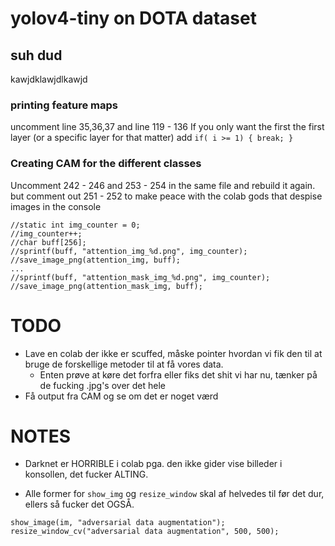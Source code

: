 # yolov4-tiny on DOTA dataset
## suh dud
kawjdklawjdlkawjd


### printing feature maps
uncomment line 35,36,37 and line 119 - 136
If you only want the first the first layer (or a specific layer for that matter) add `if( i >= 1) { break; }`

### Creating CAM for the different classes
Uncomment 242 - 246 and 253 - 254 in the same file and rebuild it again. but comment out 251 - 252 to make peace with the colab gods that despise images in the console
```
//static int img_counter = 0;
//img_counter++;
//char buff[256];
//sprintf(buff, "attention_img_%d.png", img_counter);
//save_image_png(attention_img, buff);
...
//sprintf(buff, "attention_mask_img_%d.png", img_counter);
//save_image_png(attention_mask_img, buff);
```
    
# TODO
- Lave en colab der ikke er scuffed, måske pointer hvordan vi fik den til at bruge de forskellige metoder til at få vores data.
  - Enten prøve at køre det forfra eller fiks det shit vi har nu, tænker på de fucking .jpg's over det hele
- Få output fra CAM og se om det er noget værd


# NOTES
- Darknet er HORRIBLE i colab pga. den ikke gider vise billeder i konsollen, det fucker ALTING.

- Alle former for `show_img` og `resize_window` skal af helvedes til før det dur, ellers så fucker det OGSÅ.
```
show_image(im, "adversarial data augmentation");
resize_window_cv("adversarial data augmentation", 500, 500);
```